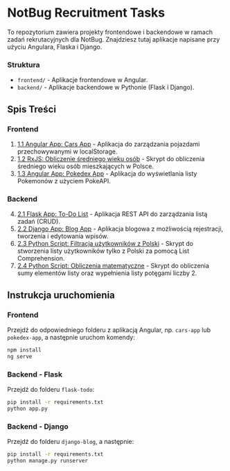 # NotBug Recruitment Tasks

To repozytorium zawiera projekty frontendowe i backendowe w ramach zadań rekrutacyjnych dla NotBug. Znajdziesz tutaj aplikacje napisane przy użyciu Angulara, Flaska i Django.

### Struktura
- `frontend/` - Aplikacje frontendowe w Angular.
- `backend/` - Aplikacje backendowe w Pythonie (Flask i Django).

## Spis Treści

### Frontend
1. [1.1 Angular App: Cars App](frontend/cars-app/) - Aplikacja do zarządzania pojazdami przechowywanymi w localStorage.
2. [1.2 RxJS: Obliczenie średniego wieku osób](frontend/cars-app/src/app/services/rxjs-age-calc.ts) - Skrypt do obliczenia średniego wieku osób mieszkających w Polsce.
3. [1.3 Angular App: Pokedex App](frontend/pokedex-app/) - Aplikacja do wyświetlania listy Pokemonów z użyciem PokeAPI.

### Backend
4. [2.1 Flask App: To-Do List](backend/flask-todo/) - Aplikacja REST API do zarządzania listą zadań (CRUD).
5. [2.2 Django App: Blog App](backend/django-blog/) - Aplikacja blogowa z możliwością rejestracji, tworzenia i edytowania wpisów.
6. [2.3 Python Script: Filtracja użytkowników z Polski](backend/flask-todo/utils/filter-polish-users.py) - Skrypt do stworzenia listy użytkowników tylko z Polski za pomocą List Comprehension.
7. [2.4 Python Script: Obliczenia matematyczne](backend/flask-todo/utils/math-operations.py) - Skrypt do obliczenia sumy elementów listy oraz wypełnienia listy potęgami liczby 2.

## Instrukcja uruchomienia

### Frontend
Przejdź do odpowiedniego folderu z aplikacją Angular, np. `cars-app` lub `pokedex-app`, a następnie uruchom komendy:
```sh
npm install
ng serve
```

### Backend - Flask
Przejdź do folderu `flask-todo`:
```sh
pip install -r requirements.txt
python app.py
```

### Backend - Django
Przejdź do folderu `django-blog`, a następnie:
```sh
pip install -r requirements.txt
python manage.py runserver
```

